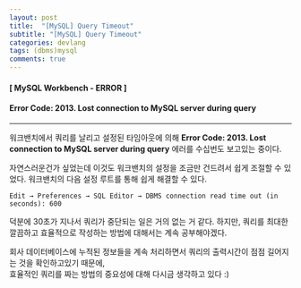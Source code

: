 ```yaml
---
layout: post
title:  "[MySQL] Query Timeout"
subtitle: "[MySQL] Query Timeout"
categories: devlang
tags: (dbms)mysql
comments: true
---
```

#### [ MySQL Workbench - ERROR ] 
#### Error Code: 2013. Lost connection to MySQL server during query
----

워크밴치에서 쿼리를 날리고 설정된 타임아웃에 의해
**Error Code: 2013. Lost connection to MySQL server during query** 에러를 수십번도 보고있는 중이다.
  
자연스러운건가 싶었는데 이것도 워크밴치의 설정을 조금만 건드려서 쉽게 조절할 수 있었다.
워크밴치의 다음 설정 루트를 통해 쉽게 해결할 수 있다.
```
Edit → Preferences → SQL Editor → DBMS connection read time out (in seconds): 600
```
덕분에 30초가 지나서 쿼리가 중단되는 일은 거의 없는 거 같다.
하지만, 쿼리를 최대한 깔끔하고 효율적으로 작성하는 방법에 대해서는 계속 공부해야겠다.

회사 데이터베이스에 누적된 정보들을 계속  처리하면서 쿼리의 출력시간이 점점 길어지는 것을 확인하고있기 때문에,<br>효율적인 쿼리를 짜는 방법의  중요성에 대해 다시금 생각하고 있다 :)

